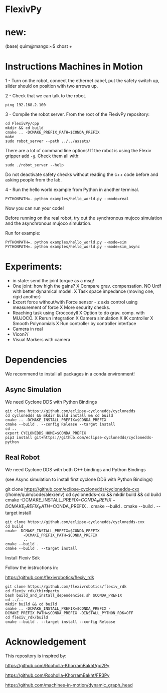 # FlexivPy

# new:

(base) quim@mango:~$ xhost +


# Instructions Machines in Motion

1 - Turn on the robot, connect the ethernet cabel, put the safety switch up, slider should on position with two arrows up.

2 - Check that we can talk to the robot.

```
ping 192.168.2.100
```

3 - Compile the robot server.
From the root of the FlexivPy repository:

```
cd FlexivPy/cpp
mkdir && cd build
cmake .. -DCMAKE_PREFIX_PATH=$CONDA_PREFIX
make
sudo robot_server --path ../../assets/
```

There are a lot of command line options!
If the robot is using the Flexiv gripper add `-g`. Check them all with:

```
sudo ./robot_server --help
```


Do not deactivate safety checks without reading the c++ code before and asking people from the lab.



4 - Run the hello world example from Python in another terminal.

```
PYTHONPATH=. python examples/hello_world.py --mode=real
```

Now you can run your code!

Before running on the real robot, try out the synchronous mujoco simulation and the asynchronous mujoco simulation.

Run for example:

```
PYTHONPATH=. python examples/hello_world.py --mode=sim
PYTHONPATH=. python examples/hello_world.py --mode=sim_async
```





# Experiments:

- in state: send the joint torque as a msg!
- One joint: how high the gains?
X Compare grav. compensation.
NO Urdf with better dynamical model.
X Task space impedance (moving one, rigid another)
- Excert force without/with Force sensor - z axis control using measurement of force
X More security checks.
- Reaching task using Croccodyll
X Option to do grav. comp. with MUJOCO.
X Rerun integration
X Camera simulation
X IK controller
X Smooth Polynomials
X Run controller by controller interface
- Camera in real
- Vicon?/
- Visual Markers with camera



# Dependencies

We recommend to install all packages in a conda environment!

## Async Simulation

We need Cyclone DDS with Python Bindings

```
git clone https://github.com/eclipse-cyclonedds/cyclonedds
cd cyclonedds && mkdir build install && cd build
cmake .. -DCMAKE_INSTALL_PREFIX=$CONDA_PREFIX
cmake --build . --config Release --target install
cd ..
export CYCLONEDDS_HOME=$CONDA_PREFIX
pip3 install git+https://github.com/eclipse-cyclonedds/cyclonedds-python
```

## Real Robot

We need Cyclone DDS with both C++ bindings and Python Bindings

(see Async simulation to install first cyclone DDS with Python Bindings)



git clone https://github.com/eclipse-cyclonedds/cyclonedds-cxx                           (/home/quim/code/alex/env)
                                          cd cyclonedds-cxx && mkdir build && cd build
                                          cmake -DCMAKE_INSTALL_PREFIX=$CONDA_PREFIX -DCMAKE_PREFIX_PATH=$CONDA_PREFIX ..
                                          cmake --build .
                                          cmake --build . --target install


```
git clone https://github.com/eclipse-cyclonedds/cyclonedds-cxx
cd build
cmake -DCMAKE_INSTALL_PREFIX=$CONDA_PREFIX
        -DCMAKE_PREFIX_PATH=$CONDA_PREFIX
        ..
cmake --build .
cmake --build . --target install
```

Install Flexiv Sdk

Follow the instructions in:


https://github.com/flexivrobotics/flexiv_rdk

```
git clone https://github.com/flexivrobotics/flexiv_rdk
cd flexiv_rdk/thirdparty
bash build_and_install_dependencies.sh $CONDA_PREFIX
cd ../..
mkdir build && cd build
cmake .. -DCMAKE_INSTALL_PREFIX=$CONDA_PREFIX -DCMAKE_PREFIX_PATH=$CONDA_PREFIX -DINSTALL_PYTHON_RDK=OFF
cd flexiv_rdk/build
cmake --build . --target install --config Release
```


# Acknowledgement

This repository is inspired by:

https://github.com/Rooholla-KhorramBakht/go2Py

https://github.com/Rooholla-KhorramBakht/FR3Py

https://github.com/machines-in-motion/dynamic_graph_head
